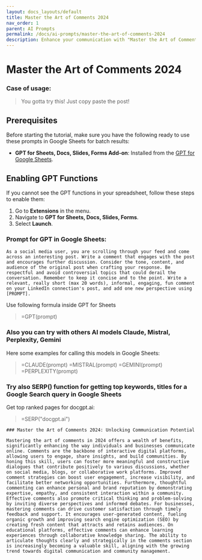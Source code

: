 ```yaml
---
layout: docs_layouts/default
title: Master the Art of Comments 2024
nav_order: 1
parent: AI Prompts
permalink: /docs/ai-prompts/master-the-art-of-comments-2024
description: Enhance your communication with "Master the Art of Comments 2024." Unlock strategies to craft impactful, engaging comments across platforms, boosting interaction and visibility. Elevate your digital footprint and become an influential voice online.
---
```


# Master the Art of Comments 2024

### Case of usage:
> You gotta try this! Just copy paste the post!

## Prerequisites

Before starting the tutorial, make sure you have the following ready to use these prompts in Google Sheets for batch results:

- **GPT for Sheets, Docs, Slides, Forms Add-on**: Installed from the [GPT for Google Sheets](https://workspace.google.com/u/0/marketplace/app/gpt_for_sheets_docs_forms_slides/466607203252).

## Enabling GPT Functions

If you cannot see the GPT functions in your spreadsheet, follow these steps to enable them:

1. Go to **Extensions** in the menu.
2. Navigate to **GPT for Sheets, Docs, Slides, Forms**.
3. Select **Launch**.


### Prompt for GPT in Google Sheets:
```shell
As a social media user, you are scrolling through your feed and come across an interesting post. Write a comment that engages with the post and encourages further discussion. Consider the tone, content, and audience of the original post when crafting your response. Be respectful and avoid controversial topics that could derail the conversation. Remember to keep it concise and to the point. Write a relevant, really short (max 20 words), informal, engaging, fun comment on your LinkedIn connection's post, and add one new perspective using [PROMPT].

```

Use following formula inside GPT for Sheets
> =GPT(prompt)

### Also you can try with others AI models Claude, Mistral, Perplexity, Gemini
Here some examples for calling this models in Google Sheets:

> =CLAUDE(prompt)
> =MISTRAL(prompt)
> =GEMINI(prompt)
> =PERPLEXITY(prompt)


### Try also SERP() function for getting top keywords, titles for a Google Search query in Google Sheets

Get top ranked pages for docgpt.ai:

> =SERP("docgpt.ai")



```
### Master the Art of Comments 2024: Unlocking Communication Potential

Mastering the art of comments in 2024 offers a wealth of benefits, significantly enhancing the way individuals and businesses communicate online. Comments are the backbone of interactive digital platforms, allowing users to engage, share insights, and build communities. By honing this skill, users can foster more meaningful and constructive dialogues that contribute positively to various discussions, whether on social media, blogs, or collaborative work platforms. Improved comment strategies can boost user engagement, increase visibility, and facilitate better networking opportunities. Furthermore, thoughtful commenting can enhance personal and brand reputation by demonstrating expertise, empathy, and consistent interaction within a community. Effective comments also promote critical thinking and problem-solving by inviting diverse perspectives and informed debates. For businesses, mastering comments can drive customer satisfaction through timely feedback and support. It encourages user-generated content, fueling organic growth and improving search engine optimization (SEO) by creating fresh content that attracts and retains audiences. On educational platforms, effective comments can enhance learning experiences through collaborative knowledge sharing. The ability to articulate thoughts clearly and strategically in the comments section is increasingly becoming a valuable skill, aligning with the growing trend towards digital communication and community management.
```
